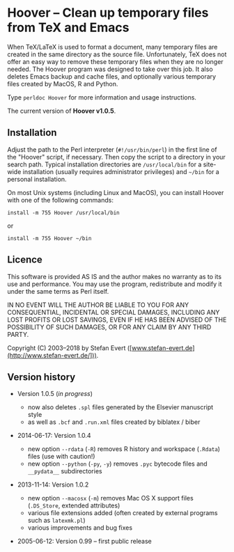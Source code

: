 # Hoover – Clean up temporary files from TeX and Emacs

When TeX/LaTeX is used to format a document, many temporary files are
created in the same directory as the source file. Unfortunately, TeX
does not offer an easy way to remove these temporary files when they are
no longer needed. The Hoover program was designed to take over this job.
It also deletes Emacs backup and cache files, and optionally various
temporary files created by MacOS, R and Python.

Type `perldoc Hoover` for more information and usage instructions.

The current version of **Hoover v1.0.5**.

## Installation

Adjust the path to the Perl interpreter (`#!/usr/bin/perl`) in the first 
line of the "Hoover" script, if necessary.  Then copy the script to a
directory in your search path.  Typical installation directories are
`/usr/local/bin` for a site-wide installation (usually requires
administrator privileges) and `~/bin` for a personal installation.

On most Unix systems (including Linux and MacOS), you can install
Hoover with one of the following commands:

    install -m 755 Hoover /usr/local/bin

or

    install -m 755 Hoover ~/bin


## Licence

This software is provided AS IS and the author makes no warranty as to
its use and performance. You may use the program, redistribute and
modify it under the same terms as Perl itself.

IN NO EVENT WILL THE AUTHOR BE LIABLE TO YOU FOR ANY CONSEQUENTIAL,
INCIDENTAL OR SPECIAL DAMAGES, INCLUDING ANY LOST PROFITS OR LOST
SAVINGS, EVEN IF HE HAS BEEN ADVISED OF THE POSSIBILITY OF SUCH DAMAGES,
OR FOR ANY CLAIM BY ANY THIRD PARTY.

Copyright (C) 2003–2018 by Stefan Evert
([www.stefan-evert.de](http://www.stefan-evert.de/])).


## Version history

  - Version 1.0.5 (_in progress_)
    - now also deletes `.spl` files generated by the Elsevier manuscript style
    - as well as `.bcf` and `.run.xml` files created by biblatex / biber

  - 2014-06-17:  Version 1.0.4
    - new option `--rdata` (`-R`) removes R history and workspace (`.Rdata`) files (use with caution!)
    - new option `--python` (`-py`, `-y`) removes `.pyc` bytecode files and `__pydata__` subdirectories

  - 2013-11-14:  Version 1.0.2
    - new option `--macosx` (`-m`) removes Mac OS X support files (`.DS_Store`, extended attributes)
    - various file extensions added (often created by external programs such as `latexmk.pl`)
    - various improvements and bug fixes

  - 2005-06-12:  Version 0.99 – first public release
